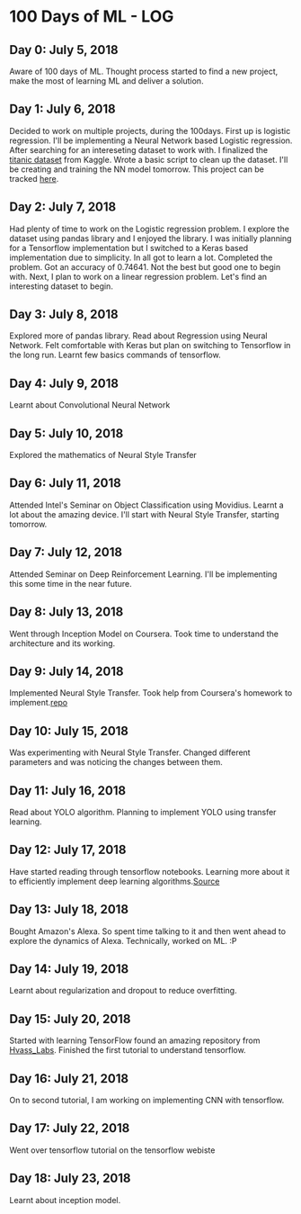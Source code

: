 # 100 Days of ML - LOG ##

## Day 0: July 5, 2018
Aware of 100 days of ML. Thought process started to find a new project, make the most of learning ML and deliver a solution.  

## Day 1: July 6, 2018
Decided to work on multiple projects, during the 100days. First up is logistic regression. I'll be implementing a Neural Network based Logistic regression. After searching for an intereseting dataset to work with. I finalized the [titanic dataset](https://www.kaggle.com/c/titanic) from Kaggle. Wrote a basic script to clean up the dataset. I'll be creating and training the NN model tomorrow. This project can be tracked [here](https://github.com/Santosh-16k/Neural-Network/tree/master/Logistic_Regression).

## Day 2: July 7, 2018
Had plenty of time to work on the Logistic regression problem. I explore the dataset using pandas library and I enjoyed the library. I was initially planning for a Tensorflow implementation but I switched to a Keras based implementation due to simplicity. In all got to learn a lot. Completed the problem. Got an accuracy of 0.74641. Not the best but good one to begin with. Next, I plan to work on a linear regression problem. Let's find an interesting dataset to begin.

## Day 3: July 8, 2018
Explored more of pandas library. Read about Regression using Neural Network. Felt comfortable with Keras but plan on switching to Tensorflow in the long run. Learnt few basics commands of tensorflow.

## Day 4: July 9, 2018
Learnt about Convolutional Neural Network

## Day 5: July 10, 2018
Explored the mathematics of Neural Style Transfer

## Day 6: July 11, 2018
Attended Intel's Seminar on Object Classification using Movidius. Learnt a lot about the amazing device. I'll start with Neural Style Transfer, starting tomorrow.

## Day 7: July 12, 2018
Attended Seminar on Deep Reinforcement Learning. I'll be implementing this some time in the near future.

## Day 8: July 13, 2018
Went through Inception Model on Coursera. Took time to understand the architecture and its working.

## Day 9: July 14, 2018
Implemented Neural Style Transfer. Took help from Coursera's homework to implement.[repo](https://github.com/Santosh-16k/Neural-Network)

## Day 10: July 15, 2018
Was experimenting with Neural Style Transfer. Changed different parameters and was noticing the changes between them.

## Day 11: July 16, 2018
Read about YOLO algorithm. Planning to implement YOLO using transfer learning.

## Day 12: July 17, 2018
Have started reading through tensorflow notebooks. Learning more about it to efficiently implement deep learning algorithms.[Source](https://github.com/Hvass-Labs/TensorFlow-Tutorials)

## Day 13: July 18, 2018
Bought Amazon's Alexa. So spent time talking to it and then went ahead to explore the dynamics of Alexa. Technically, worked on ML. :P

## Day 14: July 19, 2018
Learnt about regularization and dropout to reduce overfitting.

## Day 15: July 20, 2018
Started with learning TensorFlow found an amazing repository from [Hvass_Labs](https://github.com/Hvass-Labs/TensorFlow-Tutorials). Finished the first tutorial to understand tensorflow.

## Day 16: July 21, 2018
On to second tutorial, I am working on implementing CNN with tensorflow.

## Day 17: July 22, 2018
Went over tensorflow tutorial on the tensorflow webiste

## Day 18: July 23, 2018
Learnt about inception model.
